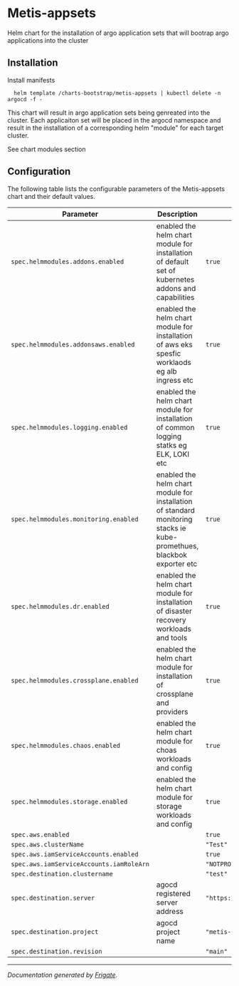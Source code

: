 
Metis-appsets
===========

Helm chart for the installation of argo application sets that will bootrap argo applications into the cluster


## Installation

Install manifests
```
  helm template /charts-bootstrap/metis-appsets | kubectl delete -n argocd -f -
```

This chart will result in argo application sets being genreated into the cluster.
Each applicaiton set will be placed in the argocd namespace and result in the installation of a corresponding helm "module" for
each target cluster.

See chart modules section
## Configuration

The following table lists the configurable parameters of the Metis-appsets chart and their default values.

| Parameter                | Description             | Default        |
| ------------------------ | ----------------------- | -------------- |
| `spec.helmmodules.addons.enabled` | enabled the helm chart module for installation of default set of kubernetes addons and capabilities | `true` |
| `spec.helmmodules.addonsaws.enabled` | enabled the helm chart module for installation of aws eks spesfic worklaods eg alb ingress etc | `true` |
| `spec.helmmodules.logging.enabled` | enabled the helm chart module for installation of common logging statks eg ELK, LOKI etc | `true` |
| `spec.helmmodules.monitoring.enabled` | enabled the helm chart module for installation of standard monitoring stacks ie kube-promethues, blackbok exporter etc | `true` |
| `spec.helmmodules.dr.enabled` | enabled the helm chart module for installation of disaster recovery workloads and tools | `true` |
| `spec.helmmodules.crossplane.enabled` | enabled the helm chart module for installation of crossplane and providers | `true` |
| `spec.helmmodules.chaos.enabled` | enabled the helm chart module for choas workloads and config | `true` |
| `spec.helmmodules.storage.enabled` | enabled the helm chart module for storage workloads and config | `true` |
| `spec.aws.enabled` |  | `true` |
| `spec.aws.clusterName` |  | `"Test"` |
| `spec.aws.iamServiceAccounts.enabled` |  | `true` |
| `spec.aws.iamServiceAccounts.iamRoleArn` |  | `"NOTPROVIDED"` |
| `spec.destination.clustername` |  | `"test"` |
| `spec.destination.server` | agocd registered server address | `"https://kubernetes.default.svc"` |
| `spec.destination.project` | agocd project name | `"metis-chart"` |
| `spec.destination.revision` |  | `"main"` |



---
_Documentation generated by [Frigate](https://frigate.readthedocs.io)._

